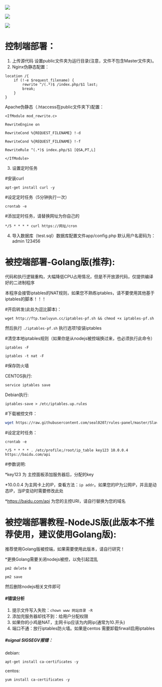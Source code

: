 ![](https://raw.githubusercontent.com/Git-Lofter/rules-panel/master/img/01.png)

![](https://raw.githubusercontent.com/Git-Lofter/rules-panel/master/img/02.png)

![](https://raw.githubusercontent.com/Git-Lofter/rules-panel/master/img/03.png)

# 控制端部署：

1. 上传源代码 设置public文件夹为运行目录(注意，文件不包含Master文件夹)。
2. Nginx伪静态配置：

```
location /{     
    if (!-e $request_filename) {       
        rewrite ^/(.*)$ /index.php/$1 last;       
        break;     
    }    
}
```

Apache伪静态（.htaccess在public文件夹下)配置：

```
<IfModule mod_rewrite.c>

RewriteEngine on

RewriteCond %{REQUEST_FILENAME} !-d

RewriteCond %{REQUEST_FILENAME} !-f

RewriteRule ^(.*)$ index.php/$1 [QSA,PT,L]

</IfModule>
```

3. 设置定时任务

#安装curl

`apt-get install curl -y`

#设定定时任务（5分钟执行一次）

`crontab -e`

#添加定时任务，请替换网址为你自己的

`*/5 * * * * curl https://网址/cron`

4. 导入数据库（test.sql）数据库配置文件app/config.php  默认用户名密码为：admin 123456

# 被控端部署-Golang版(推荐):

代码和执行逻辑重构，大幅降低CPU占用情况，但是不开放源代码，仅提供编译好的二进制程序

本程序会接管iptables的NAT规则，如果您不熟练iptables，请不要使用其他基于iptables的脚本！！！


#开启转发(此处为逗比脚本)：

`wget http://ftp.taoluyun.cc/iptables-pf.sh && chmod +x iptables-pf.sh`

然后执行 `./iptables-pf.sh` 执行选项1安装iptables

#清空本地iptables规则（如果你是从nodejs被控端换过来，也必须执行此命令）

`iptables -F`

`iptables -t nat -F`

#保存防火墙

CENTOS执行:

`service iptables save`

Debian执行:

`iptables-save > /etc/iptables.up.rules`

#下载被控文件：

```bash
wget https://raw.githubusercontent.com/seal0207/rules-panel/master/Slave/Go/ip_table && chmod +x ip_table
```

#设定定时任务：

`crontab -e`

`*/5 * * * * . /etc/profile;/root/ip_table key123 10.0.0.4 https://baidu.com/api`

#参数说明: 

*key123 为 主控面板添加服务器后，分配的key

*10.0.0.4 为主网卡上的IP，查看方法：`ip addr`。如果您的IP为公网IP，并且是动态IP，当IP变动时需要修改此处

*https://baidu.com/api 为您的主控URI，请自行替换为您的域名


# 被控端部署教程-NodeJS版(此版本不推荐使用，建议使用Golang版):

推荐使用Golang版被控端，如果需要使用此版本，请自行研究！

*更换Golang需要关闭nodejs被控，以免引起混乱

`pm2 delete 0`

`pm2 save`

然后删除nodejs相关文件即可


#### #错误分析

1. 提示文件写入失败：`chown www 网站目录 -R`
2. 添加完服务器却找不到：给用户分配权限
3. 如果你的小鸡是NAT，主网卡ip应该为内网ip(通常为10.开头)
4. 端口不通：放行iptables防火墙。如果是centos 需要卸载firwall启用iptables

##### #signal SIGSEGV报错：

debian:
```shell
apt-get install ca-certificates -y
```
centos:
```shell
yum install ca-certificates -y
```
